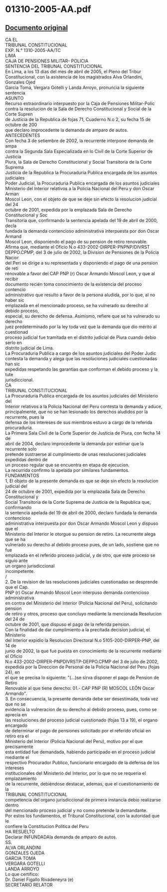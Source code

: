 
01310-2005-AA.pdf
=================
  
[Documento original](https://tc.gob.pe/jurisprudencia/2006/01310-2005-AA.pdf)  
---  
CA EL  
TRIBUNAL CONSTITUCIONAL  
EXP. N.° 1310-2005-AA/TC  
LIMA  
CAJA DE PENSIONES MILITAR- POLICIA  
SENTENCIA DEL TRIBUNAL CONSTITUCIONAL  
En Lima, a los 13 dias del mes de abril de 2005, el Pleno del Tribur  
Constitucional, con la asistencia de los magistrados Alva Orlandini, Gonzales Ojed  
Garcia Toma, Vergara Gotelli y Landa Arroyo, pronuncia la siguiente sentencia  
ASUNTO  
Recurso extraordinario interpuesto por la Caja de Pensiones Militar-Polic  
contra la resolucion de la Sala de Derecho Constitucional y Social de la Corte Supren  
de Justicia de la Republica de fojas 71, Cuaderno N.o 2, su fecha 15 de octubre de 200  
que declaro improcedente la demanda de amparo de autos.  
ANTECEDENTES  
Con fecha 3 de setiembre de 2002, la recurrente interpone demanda de ampa  
contra la Segunda Sala Especializada en lo Civil de la Corte Superior de Justicia  
Piura, la Sala de Derecho Constitucional y Social Transitoria de la Corte Suprema  
Justicia de la Republica la Procuraduria Publica encargada de los asuntos judiciales  
Poder Judicial, la Procuraduria Publica encargada de los asuntos judiciales  
Ministerio del Interior relativos a la Policia Nacional del Peru y don Oscar Arman  
Moscol Leon, con el objeto de que se deje sin efecto la resolucion judicial del 24  
octubre de 2001, expedida por la emplazada Sala de Derecho Constitucional y Soc  
Transitoria que, confirmando la sentencia apelada del 19 de abril de 2000, decla  
fundada la demanda contencioso administrativa interpuesta por don Oscar Armand  
Moscol Leon, disponiendo el pago de su pension de retiro renovable.  
Afirma que, mediante el Oficio N.o 433-2002-DIRPER-PNPNP/DIVRST  
DEPPO.CPMP, del 3 de julio de 2002, la Division de Pensiones de la Policia Nacior  
del Peri se dirige a su representada y disponiendo el pago de una pension de reti  
rénovable a favor del CAP PNP (r) Oscar Armando Moscol Leon, y que al recibir  
documento recién toma conocimiento de la existencia del proceso contencio  
administrativo que resulto a favor de la persona aludida, por lo que, al no haber sic  
emplazada en el mencionado proceso, se ha vulnerado su derecho al debido proceso,  
especial, su derecho de defensa. Asimismo, refiere que se ha vulnerado su derecho  
juez predeterminado por la ley toda vez que la demanda que dio mérito al cuestionad  
proceso judicial fue tramitada en el distrito judicial de Piura cuando debio serlo en  
distrito judicial de Lima.  
La Procuraduria Publica a cargo de los asuntos judiciales del Poder Judic  
contesta la demanda y alega que las resoluciones judiciales cuestionadas han sic  
expedidas respetando las garantias que conforman el debido proceso y la tute  
jurisdiccional.  
CA  
TRIBUNAL CONSTITUCIONAL  
La Procuraduria Publica encargada de los asuntos judiciales del Ministerio del  
Interior relativos a la Policia Nacional del Peru contesta la demanda y aduce,  
principalmente, que no se han lesionado los derechos aludidos por la recurrente, pues la  
defensa de los intereses de sus miembros estuvo a cargo de la referida procuraduria.  
La Primera Sala Civil de la Corte Superior de Justicia de Piura, con fecha 14 de  
abril de 2004, declaro improcedente la demanda por estimar que la recurrente solo  
pretende sustraerse al cumplimiento de unas resoluciones judiciales expedidas dentro de  
un proceso regular que se encuentra en etapa de ejecucion.  
La recurrida confirmo la apelada por similares fundamentos.  
FUNDAMENTOS  
1, El objeto de la presente demanda es que se deje sin efecto la resolucion judicial del  
24 de octubre de 2001, expedida por la emplazada Sala de Derecho Constitucional y  
Social Transitoria de la Corte Suprema de Justicia de la Republica que, confirmando  
la sentencia apelada del 19 de abril de 2000, declaro fundada la demanda contencioso  
administrativa interpuesta por don Oscar Armando Moscol Leon y dispuso que el  
Ministerio del Interior le otorgue su pension de retiro. La recurrente alega que se ha  
vulnerado su derecho al debido proceso pues, de un lado, sostiene que no fue  
emplazada en el referido proceso judicial, y de otro, que este proceso se siguio ante  
un organo jurisdiccional  
incompetente.  
/  
2. De la revision de las resoluciones judiciales cuestionadas se desprende que el Cap.  
PNP (r) Oscar Armando Moscol Leon interpuso demanda contencioso administrativa  
en contra del Ministerio del Interior (Policia Nacional del Peru), solicitando pension  
de retiro y otros, proceso que concluyo mediante la mencionada Resolucion del 24 de  
octubre de 2001, que dispuso el pago de la referida pension.  
Con la finalidad de dar cumplimiento a la precitada decision judicial, el Ministerio  
del Interior expidio la Resolucion Directoral N.o 5105-200-DIRPER-PNP, del 14 de  
junio de 2002, la que fue puesta en conocimiento de la recurrente mediante el Oficio  
N.o 433-2002-DIRPER-PNPDIVRSTP-DEPPO.CPMP del 3 de julio de 2002,  
expedida por la Direccion de Personal de la Policia Nacional del Peru (fojas 24), en  
el que se precisa lo siguiente: "(...)se sirva disponer el pago de Pension de Retiro  
Renovable al que tiene derecho: 01.- CAP PNP (R) MOSCOL LEÔN Oscar  
Armando".  
3. En consecuencia, la presente demanda debe ser desestimada, toda vez que no se  
evidencia la vulneracion de su derecho al debido proceso, pues, como se aprecia en  
las resoluciones del proceso judicial cuestionado (fojas 13 a 19), el organo encargado  
de determinar el pago de pensiones solicitado por el referido oficial en retiro era el  
Ministerio del Interior (Policia Nacional del Peru), motivo por el que precisamente  
esta entidad fue demandada, habiendo participado en el proceso judicial mediante el  
respectivo Procurador Publico, funcionario encargado de la defensa de los intereses  
institucionales del Ministerio del Interior, por lo que no se requeria el emplazamiento  
de la recurrente, debiéndose destacar, ademas, que el cuestionamiento de la  
TRIBUNAL CONSTITUCIONAL  
competencia del organo jurisdiccional de primera instancia debio realizarse dentro  
del mencionado proceso judicial y no como pretende la demandante.  
Por estos los fundamentos, el Tribunal Constitucional, con la autoridad que le  
confiere la Constitucion Politica del Peru  
HA RESUELTO  
Declarar INFUNDADAla demanda de amparo de autos.  
SS.  
ALVA ORLANDINI  
GONZALES OJEDA  
GARCIA TOMA  
VERGARA GOTELLI  
LANDA ARROYO  
Lo que certifico:  
Dr. Daniel Figallo Rivadeneyra (e)  
SECRETARIO RELATOR
